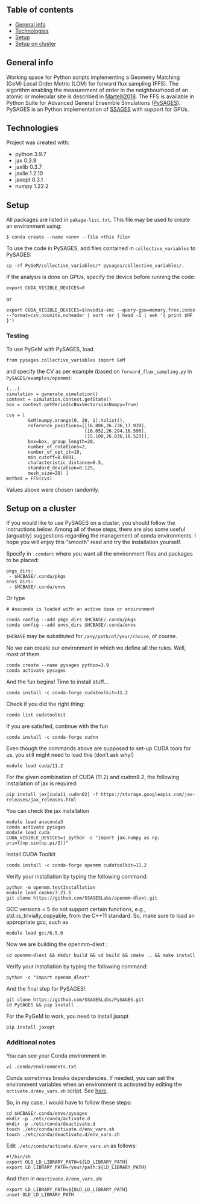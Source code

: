 ## Table of contents
* [General info](#general-info)
* [Technologies](#technologies)
* [Setup](#setup)
* [Setup on cluster](#setup-on-a-cluster)

## General info
Working space for Python scripts implementing a Geometry Matching (GeM) Local Order Metric (LOM) for forward flux sampling (FFS). The algorithm enabling the measurement of order in the neighbourhood of an atomic or molecular site is described in [Martelli2018](https://journals.aps.org/prb/abstract/10.1103/PhysRevB.97.064105). The FFS is available in Python Suite for Advanced General Ensemble Simulations ([PySAGES](https://github.com/SSAGESLabs/PySAGES/tree/ffs)). PySAGES is an Python implementation of [SSAGES](https://ssagesproject.github.io/) with support for GPUs.

## Technologies
Project was created with:
* python 3.9.7
* jax 0.3.9
* jaxlib 0.3.7
* jaxlie 1.2.10
* jaxopt 0.3.1
* numpy 1.22.2

## Setup
All packages are listed in `pakage-list.txt`. This file may be used to create an environment using:
```
$ conda create --name <env> --file <this file>
```
To use the code in PySAGES, add files contained in `collective_variables` to PySAGES:
```
cp -rf PyGeM/collective_variables/* pysages/collective_variables/.
```
If the analysis is done on GPUs, specify the device before running the code:
```
export CUDA_VISIBLE_DEVICES=0
```
or
```
export CUDA_VISIBLE_DEVICES=$(nvidia-smi --query-gpu=memory.free,index --format=csv,nounits,noheader | sort -nr | head -1 | awk '{ print $NF }')
```
### Testing
To use PyGeM with PySAGES, load
```
from pysages.collective_variables import GeM
```
and specify the CV as per example (based on `forward_flux_sampling.py` in `PySAGES/examples/openmm`):
```
(...)
simulation = generate_simulation()
context = simulation.context.getState()
box = context.getPeriodicBoxVectors(asNumpy=True)

cvs = [
        GeM(numpy.arange(0, 20, 1).tolist(),
        reference_positions=[[16.806,26.736,17.939],
                             [16.052,26.294,18.590],
                             [15.108,26.836,18.523]],
        box=box, group_length=20,
        number_of_rotations=2,
        number_of_opt_it=10,
        min_cutoff=0.0001,
        characteristic_distance=0.5,
        standard_deviation=0.125,
        mesh_size=20) ]
method = FFS(cvs)

```
Values above were chosen randomly.
## Setup on a cluster
If you would like to use PySAGES on a cluster, you should follow the instructions below. Among all of these steps, there are also some useful (arguably) suggestions regarding the management of conda environments. I hope you will enjoy this “smooth” read and try the installation yourself.

Specify in `.condarc` where you want all the environment files and packages to be placed:
```
pkgs_dirs:
 - $HCBASE/.conda/pkgs
envs_dirs:
 - $HCBASE/.conda/envs
```
Or type
```
# Anaconda is loaded with an active base or environment

conda config --add pkgs_dirs $HCBASE/.conda/pkgs
conda config --add envs_dirs $HCBASE/.conda/envs
```
`$HCBASE` may be substituted for `/any/path/of/your/choice`, of course.

No we can create our environment in which we define all the rules. Well, most of them.
```
conda create --name pysages python=3.9
conda activate pysages
```
And the fun begins! Time to install stuff…
```
conda install -c conda-forge cudatoolkit=11.2
```
Check if you did the right thing:
```
conda list cudatoolkit
```
If you are satisfied, continue with the fun
```
conda install -c conda-forge cudnn
```
Even though the commands above are supposed to set-up CUDA tools for us, you still might need to load this (don’t ask why!)
```
module load cuda/11.2
```
For the given combination of CUDA (11.2) and cudnn8.2, the following installation of jax is required:
```
pip install jax[cuda11_cudnn82] -f https://storage.googleapis.com/jax-releases/jax_releases.html
```
You can check the jax installation
```
module load anaconda3
conda activate pysages
module load cuda
CUDA_VISIBLE_DEVICES=1 python -c "import jax.numpy as np; print(np.sin(np.pi/2))"
``````
Install CUDA Toolkit
```
conda install -c conda-forge openmm cudatoolkit=11.2
```
Verify your installation by typing the following command:
```
python -m openmm.testInstallation
module load cmake/3.21.1
git clone https://github.com/SSAGESLabs/openmm-dlext.git
``````
GCC versions < 5 do not support certain functions, e.g., std::is_trivially_copyable, from the C++11 standard. So, make sure to load an appropriate gcc, such as
```
module load gcc/6.5.0 
```
Now we are building the openmm-dlext :
```
cd openmm-dlext && mkdir build && cd build && cmake .. && make install
```
Verify your installation by typing the following command:
```
python -c "import openmm_dlext"
```
And the final step for PySAGES!
```
git clone https://github.com/SSAGESLabs/PySAGES.git
cd PySAGES && pip install .
```
For the PyGeM to work, you need to install jaxopt
```
pip install jaxopt
```
### Additional notes
You can see your Conda environment in
```
vi .conda/environments.txt
```
Conda sometimes breaks dependencies. If needed, you can set the environment variables when an environment is activated by editing the `activate.d/env_vars.sh` script. See [here](https://conda.io/docs/user-guide/tasks/manage-environments.html#macos-and-linux).

So, in my case, I would have to follow these steps:
```
cd $HCBASE/.conda/envs/pysages
mkdir -p ./etc/conda/activate.d
mkdir -p ./etc/conda/deactivate.d
touch ./etc/conda/activate.d/env_vars.sh
touch ./etc/conda/deactivate.d/env_vars.sh
```
Edit `./etc/conda/activate.d/env_vars.sh` as follows:
```
#!/bin/sh
export OLD_LD_LIBRARY_PATH=${LD_LIBRARY_PATH}
export LD_LIBRARY_PATH=/your/path:${LD_LIBRARY_PATH}
```
And then in `deactivate.d/env_vars.sh`:
```
export LD_LIBRARY_PATH=${OLD_LD_LIBRARY_PATH}
unset OLD_LD_LIBRARY_PATH
```
